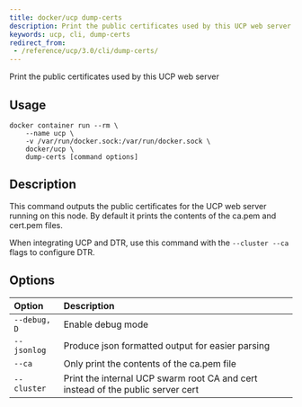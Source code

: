 ```yaml
---
title: docker/ucp dump-certs
description: Print the public certificates used by this UCP web server
keywords: ucp, cli, dump-certs
redirect_from:
 - /reference/ucp/3.0/cli/dump-certs/
---
```


Print the public certificates used by this UCP web server

## Usage

```
docker container run --rm \
    --name ucp \
    -v /var/run/docker.sock:/var/run/docker.sock \
    docker/ucp \
    dump-certs [command options]
 ```

## Description

This command outputs the public certificates for the UCP web server running on
this node. By default it prints the contents of the ca.pem and cert.pem files.

When integrating UCP and DTR, use this command with the `--cluster --ca` flags
to configure DTR.


## Options

| Option                    | Description                |
|:--------------------------|:---------------------------|
|`--debug, D`|Enable debug mode|
|`--jsonlog`|Produce json formatted output for easier parsing|
|`--ca`|Only print the contents of the ca.pem file|
|`--cluster`|Print the internal UCP swarm root CA and cert instead of the public server cert|
